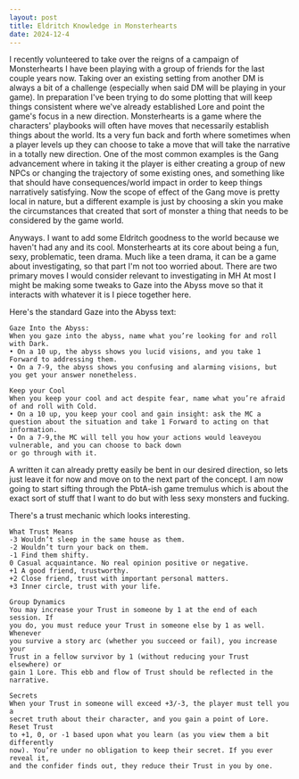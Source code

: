 ```yaml
---
layout: post
title: Eldritch Knowledge in Monsterhearts
date: 2024-12-4
---
```

I recently volunteered to take over the reigns of a campaign of Monsterhearts I have been playing with a group of friends for the last couple years now. Taking over an existing setting from another DM is always a bit of a challenge (especially when said DM will be playing in your game). In preparation I've been trying to do some plotting that will keep things consistent where we've already established Lore and point the game's focus in a new direction. Monsterhearts is a game where the characters' playbooks will often have moves that necessarily establish things about the world. Its a very fun back and forth where sometimes when a player levels up they can choose to take a move that will take the narrative in a totally new direction. One of the most common examples is the Gang advancement where in taking it the player is either creating a group of new NPCs or changing the trajectory of some existing ones, and something like that should have consequences/world impact in order to keep things narratively satisfying. Now the scope of effect of the Gang move is pretty local in nature, but a different example is just by choosing a skin you make the circumstances that created that sort of monster a thing that needs to be considered by the game world. 


Anyways. I want to add some Eldritch goodness to the world because we haven't had any and its cool. Monsterhearts at its core about being a fun, sexy, problematic, teen drama. Much like a teen drama, it can be a game about investigating, so that part I'm not too worried about. There are two primary moves I would consider relevant to investigating in MH At most I might be making some tweaks to Gaze into the Abyss move so that it interacts with whatever it is I piece together here.

Here's the standard Gaze into the Abyss text:

```
Gaze Into the Abyss:
When you gaze into the abyss, name what you’re looking for and roll with Dark. 
• On a 10 up, the abyss shows you lucid visions, and you take 1 Forward to addressing them. 
• On a 7-9, the abyss shows you confusing and alarming visions, but you get your answer nonetheless.

Keep your Cool
When you keep your cool and act despite fear, name what you’re afraid of and roll with Cold. 
• On a 10 up, you keep your cool and gain insight: ask the MC a question about the situation and take 1 Forward to acting on that information. 
• On a 7-9,the MC will tell you how your actions would leaveyou vulnerable, and you can choose to back down
or go through with it.
```


A written it can already pretty easily be bent in our desired direction, so lets just leave it for now and move on to the next part of the concept. 
I am now going to start sifting through the PbtA-ish game tremulus which is about the exact sort of stuff that I want to do but with less sexy monsters and fucking. 

There's a trust mechanic which looks interesting. 

```
What Trust Means
-3 Wouldn’t sleep in the same house as them.
-2 Wouldn’t turn your back on them.
-1 Find them shifty.
0 Casual acquaintance. No real opinion positive or negative.
+1 A good friend, trustworthy.
+2 Close friend, trust with important personal matters.
+3 Inner circle, trust with your life.

Group Dynamics
You may increase your Trust in someone by 1 at the end of each session. If
you do, you must reduce your Trust in someone else by 1 as well. Whenever
you survive a story arc (whether you succeed or fail), you increase your
Trust in a fellow survivor by 1 (without reducing your Trust elsewhere) or
gain 1 Lore. This ebb and flow of Trust should be reflected in the narrative.

Secrets
When your Trust in someone will exceed +3/-3, the player must tell you a
secret truth about their character, and you gain a point of Lore. Reset Trust
to +1, 0, or -1 based upon what you learn (as you view them a bit differently
now). You’re under no obligation to keep their secret. If you ever reveal it,
and the confider finds out, they reduce their Trust in you by one.
```


